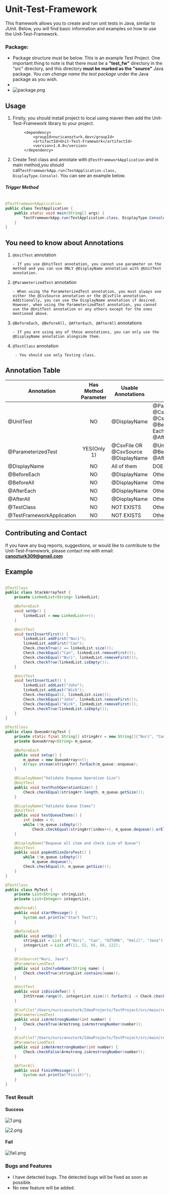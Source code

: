 # Unit-Test-Framework

 This framework allows you to create and run unit tests in Java, similar to JUnit. Below, you will find basic information and examples on how to use the Unit-Test-Framework.

### Package:

- Package structure must be below. This is an example Test Project. One important thing to note is that there must be a
  **"test_fw"** directory in the "src" directory, and this directory **must be marked as the "source"** Java package.
  _You can change name the _test_ package_ under the Java package as you wish.
-
- ![package.png](pictures%2Fpackage.png)

## Usage

1. Firstly, you should install project to local using maven then add the Unit-Test-Framework library to your project.

   ```` 
        <dependency>
            <groupId>nuricanozturk.dev</groupId>
            <artifactId>Unit-Test-Framework</artifactId>
            <version>1.0.0</version>
        </dependency>
   ````

2. Create Test class and annotate with `@TestFrameworkApplication` and in main method,you should
   call`TestFrameworkApp.run(TestApplication.class, DisplayType.Console)`. You can see an example below.

##### Trigger Method

```java

@TestFrameworkApplication
public class TestApplication {
    public static void main(String[] args) {
        TestFrameworkApp.run(TestApplication.class, DisplayType.Console);
    }
}
```

## You need to know about Annotations

1. `@UnitTest` annotation

       - If you use @UnitTest annotation, you cannot use parameter on the method and you can use ONLY @DisplayName annotation with @UnitTest annotation.

2. `@ParameterizedTest` annotation

       - When using the ParameterizedTest annotation, you must always use either the @CsvSource annotation or the @CsvFile annotation. Additionally, you can use the DisplayName annotation if desired. However, when using the ParameterizedTest annotation, you cannot use the @UnitTest annotation or any others except for the ones mentioned above.

3. `@BeforeEach, @BeforeAll, @AfterEach, @AfterAll` annotations

       - If you are using any of these annotations, you can only use the @DisplayName annotation alongside them.
4. `@TestClass` annotation

        - You should use only Testing class.

## Annotation Table

| Annotation                | Has Method Parameter | Usable Annotations                      | Unsuable Annotations                                                                         |
|---------------------------|:--------------------:|-----------------------------------------|----------------------------------------------------------------------------------------------|
| @UnitTest                 |          NO          | @DisplayName                            | @ParameterizedTest, @CsvFile, @CsvSource<br/>@BeforeAll, @Before Each, @AfterAll, @AfterEach |
| @ParameterizedTest        |     YES(Only 1)      | @CsvFile OR @CsvSource<br/>@DisplayName | @UnitTest,@BeforeAll, @BeforeEach, @AfterAll, @AfterEach                                     |
| @DisplayName              |          NO          | All of them                             | DOES NOT EXISTS                                                                              |
| @BeforeEach               |          NO          | @DisplayName                            | Others                                                                                       |
| @BeforeAll                |          NO          | @DisplayName                            | Others                                                                                       |
| @AfterEach                |          NO          | @DisplayName                            | Others                                                                                       |
| @AfterAll                 |          NO          | @DisplayName                            | Others                                                                                       |
| @TestClass                |          NO          | NOT EXISTS                              | Others                                                                                       |
| @TestFrameworkApplication |          NO          | NOT EXISTS                              | Others                                                                                       |

## Contributing and Contact

If you have any bug reports, suggestions, or would like to contribute to the Unit-Test-Framework, please contact me with
email: **canozturk309@gmail.com**

## Example

```java

@TestClass
public class StackArrayTest {
    private LinkedList<String> linkedList;

    @BeforeEach
    void setUp() {
        linkedList = new LinkedList<>();
    }

    @UnitTest
    void testInsertFirst() {
        linkedList.addFirst("Nuri");
        linkedList.addFirst("Can");
        Check.checkTrue(2 == linkedList.size());
        Check.checkEqual("Can", linkedList.removeFirst());
        Check.checkEqual("Nuri", linkedList.removeFirst());
        Check.checkTrue(linkedList.isEmpty());
    }

    @UnitTest
    void testInsertLast() {
        linkedList.addLast("John");
        linkedList.addLast("Wick");
        Check.checkEqual(2, linkedList.size());
        Check.checkEqual("John", linkedList.removeFirst());
        Check.checkEqual("Wick", linkedList.removeFirst());
        Check.checkTrue(linkedList.isEmpty());
    }
}
```

```java
@TestClass
public class QueueArrayTest {
    private static final String[] stringArr = new String[]{"Nuri", "Can", "ozturk", "stack", "array"};
    private QueueArray<String> m_queue;

    @BeforeEach
    public void setup() {
        m_queue = new QueueArray<>();
        Arrays.stream(stringArr).forEach(m_queue::enqueue);
    }

    @DisplayName("Validate Enqueue Operation Size")
    @UnitTest
    public void testPushOperationSize() {
        Check.checkEqual(stringArr.length, m_queue.getSize());
    }

    @DisplayName("Validate Queue Items")
    @UnitTest
    public void testQueueItems() {
        int index = 0;
        while (!m_queue.isEmpty())
            Check.checkEqual(stringArr[index++], m_queue.dequeue().orElse(null));
    }

    @DisplayName("Dequeue all item and check size of Queue")
    @UnitTest
    public void popAndSizeZeroTest() {
        while (!m_queue.isEmpty())
            m_queue.dequeue();
        Check.checkEqual(0, m_queue.getSize());
    }
}
```

```java
@TestClass
public class MyTest {
    private List<String> stringList;
    private List<Integer> integerList;

    @BeforeAll
    public void startMessage() {
        System.out.println("Start Test");
    }

    @BeforeEach
    public void setUp() {
        stringList = List.of("Nuri", "Can", "OZTURK", "Halil", "Java");
        integerList = List.of(12, 52, 66, 88, 122);
    }

    @CsvSource("Nuri, Java")
    @ParameterizedTest
    public void isIncludeName(String name) {
        Check.checkTrue(stringList.contains(name));
    }

    @UnitTest
    public void isDivideTwo() {
        IntStream.range(0, integerList.size()).forEach(i -> Check.checkTrue(integerList.get(i) % 2 == 0));
    }

    @CsvFile("/Users/nuricanozturk/IdeaProjects/TestProject/src/main/resources/armstrong.csv")
    @ParameterizedTest
    public void isArmstrongNumber(int number) {
        Check.checkTrue(Armstrong.isArmstrongNumber(number));
    }

    @CsvFile("/Users/nuricanozturk/IdeaProjects/TestProject/src/main/resources/not_armstrong.csv")
    @ParameterizedTest
    public void isNotArmstrongNumber(int number) {
        Check.checkFalse(Armstrong.isArmstrongNumber(number));
    }

    @AfterAll
    public void finishMessage() {
        System.out.println("Finish!");
    }
}

```

### Test Result
#### Success
![1.png](..%2Fpictures%2F1.png)

![2.png](..%2Fpictures%2F2.png)

#### Fail
![fail.png](..%2Fpictures%2Ffail.png)

### Bugs and Features
 - I have detected bugs. The detected bugs will be fixed as soon as possible.
 - No new feature will be added.
